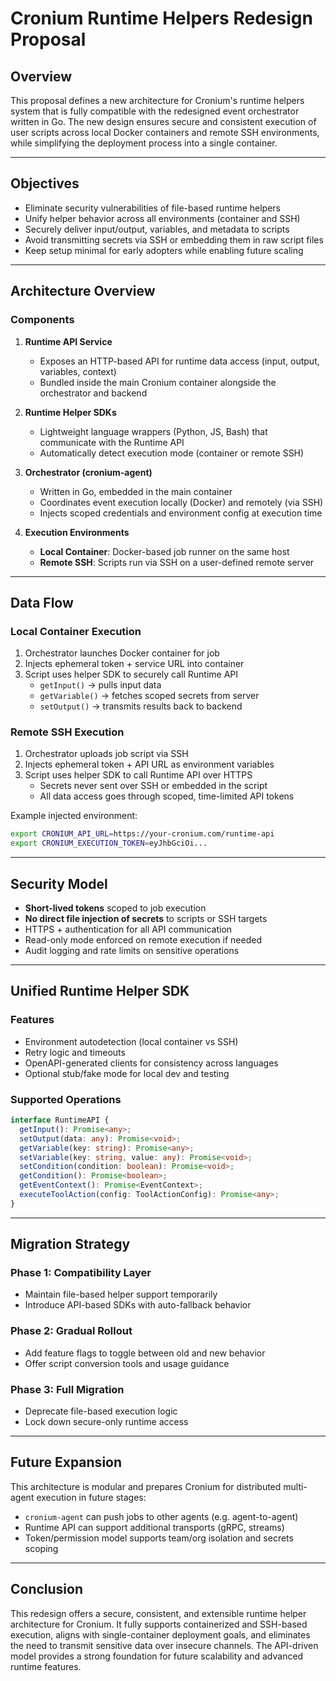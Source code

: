 # Cronium Runtime Helpers Redesign Proposal

## Overview

This proposal defines a new architecture for Cronium's runtime helpers system that is fully compatible with the redesigned event orchestrator written in Go. The new design ensures secure and consistent execution of user scripts across local Docker containers and remote SSH environments, while simplifying the deployment process into a single container.

---

## Objectives

- Eliminate security vulnerabilities of file-based runtime helpers
- Unify helper behavior across all environments (container and SSH)
- Securely deliver input/output, variables, and metadata to scripts
- Avoid transmitting secrets via SSH or embedding them in raw script files
- Keep setup minimal for early adopters while enabling future scaling

---

## Architecture Overview

### Components

1. **Runtime API Service**
   - Exposes an HTTP-based API for runtime data access (input, output, variables, context)
   - Bundled inside the main Cronium container alongside the orchestrator and backend

2. **Runtime Helper SDKs**
   - Lightweight language wrappers (Python, JS, Bash) that communicate with the Runtime API
   - Automatically detect execution mode (container or remote SSH)

3. **Orchestrator (cronium-agent)**
   - Written in Go, embedded in the main container
   - Coordinates event execution locally (Docker) and remotely (via SSH)
   - Injects scoped credentials and environment config at execution time

4. **Execution Environments**
   - **Local Container**: Docker-based job runner on the same host
   - **Remote SSH**: Scripts run via SSH on a user-defined remote server

---

## Data Flow

### Local Container Execution

1. Orchestrator launches Docker container for job
2. Injects ephemeral token + service URL into container
3. Script uses helper SDK to securely call Runtime API
   - `getInput()` → pulls input data
   - `getVariable()` → fetches scoped secrets from server
   - `setOutput()` → transmits results back to backend

### Remote SSH Execution

1. Orchestrator uploads job script via SSH
2. Injects ephemeral token + API URL as environment variables
3. Script uses helper SDK to call Runtime API over HTTPS
   - Secrets never sent over SSH or embedded in the script
   - All data access goes through scoped, time-limited API tokens

Example injected environment:

```bash
export CRONIUM_API_URL=https://your-cronium.com/runtime-api
export CRONIUM_EXECUTION_TOKEN=eyJhbGciOi...
```

---

## Security Model

- **Short-lived tokens** scoped to job execution
- **No direct file injection of secrets** to scripts or SSH targets
- HTTPS + authentication for all API communication
- Read-only mode enforced on remote execution if needed
- Audit logging and rate limits on sensitive operations

---

## Unified Runtime Helper SDK

### Features

- Environment autodetection (local container vs SSH)
- Retry logic and timeouts
- OpenAPI-generated clients for consistency across languages
- Optional stub/fake mode for local dev and testing

### Supported Operations

```ts
interface RuntimeAPI {
  getInput(): Promise<any>;
  setOutput(data: any): Promise<void>;
  getVariable(key: string): Promise<any>;
  setVariable(key: string, value: any): Promise<void>;
  setCondition(condition: boolean): Promise<void>;
  getCondition(): Promise<boolean>;
  getEventContext(): Promise<EventContext>;
  executeToolAction(config: ToolActionConfig): Promise<any>;
}
```

---

## Migration Strategy

### Phase 1: Compatibility Layer

- Maintain file-based helper support temporarily
- Introduce API-based SDKs with auto-fallback behavior

### Phase 2: Gradual Rollout

- Add feature flags to toggle between old and new behavior
- Offer script conversion tools and usage guidance

### Phase 3: Full Migration

- Deprecate file-based execution logic
- Lock down secure-only runtime access

---

## Future Expansion

This architecture is modular and prepares Cronium for distributed multi-agent execution in future stages:

- `cronium-agent` can push jobs to other agents (e.g. agent-to-agent)
- Runtime API can support additional transports (gRPC, streams)
- Token/permission model supports team/org isolation and secrets scoping

---

## Conclusion

This redesign offers a secure, consistent, and extensible runtime helper architecture for Cronium. It fully supports containerized and SSH-based execution, aligns with single-container deployment goals, and eliminates the need to transmit sensitive data over insecure channels. The API-driven model provides a strong foundation for future scalability and advanced runtime features.
